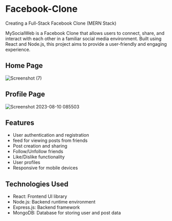 # Facebook-Clone
Creating a Full-Stack Facebook Clone (MERN Stack)

MySocialWeb is a Facebook Clone that allows users to connect, share, and interact with each other
in a familiar social media environment. Built using React and Node.js, this project aims to
provide a user-friendly and engaging experience.


## Home Page
![Screenshot (7)](https://github.com/JayMathasoliya/Facebook-Clone/assets/105806992/afc85652-dac2-4cae-a179-171d786fb0ac)

## Profile Page
![Screenshot 2023-08-10 085503](https://github.com/JayMathasoliya/Facebook-Clone/assets/105806992/1af5057f-0734-4515-8326-dfd26fa3402f)


## Features

- User authentication and registration
- feed for viewing posts from friends
- Post creation and sharing
- Follow/Unfollow friends
- Like/Dislike functionality
- User profiles
- Responsive for mobile devices

## Technologies Used

- React: Frontend UI library
- Node.js: Backend runtime environment
- Express.js: Backend framework
- MongoDB: Database for storing user and post data
